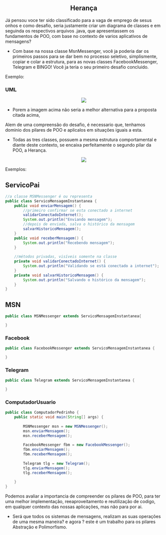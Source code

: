 <div align=center>

## Herança

</div>

Já pensou voce ter sido classificado para a vaga de emprego de sesus onhos e como desafio, seria justamente criar um diagrama de classes e em seguinda os respectivos arquivos .java, que apresentassem os fundamentos de POO, com base no contexto de varios aplicativos de mensagens? 

* Com base na nossa classe MsnMessenger, você ja poderia dar os primeiros passos para se dar bem no processo seletivo, simplismente, copiar e colar a estrutura, para as novas classes FacebookMessenger, Telegram e BINGO! Você ja teria o seu primeiro desafio concluido.

Exemplo: 

### UML

<div align=center>
<img src="https://3025166959-files.gitbook.io/~/files/v0/b/gitbook-x-prod.appspot.com/o/spaces%2FjFR9F4NToQ6FD39fU3wC%2Fuploads%2Fgit-blob-b73f132940fddf924da1ae4e74f0fc40071dbfb8%2Fimage%20(19).png?alt=media">
</div>

* Porem a imagem acima não seria a melhor alternativa para a proposta citada acima, 

Alem de uma compreensão do desafio, é necessario que, tenhamos dominio dos pilares de POO e aplicalos em situações iguais a esta. 

* Todas as tres classes, possuem a mesma estrutura comportamental e diante deste contexto, se encaixa perfeitamente o segundo pilar da POO, a Herança.

<div align=center>
<img src="https://3025166959-files.gitbook.io/~/files/v0/b/gitbook-x-prod.appspot.com/o/spaces%2FjFR9F4NToQ6FD39fU3wC%2Fuploads%2Fgit-blob-fd6c7fe52a162033db9766e99c07ec7735df2ebe%2Fimage%20(11)%20(1)%20(1)%20(1).png?alt=media">
</div>

Exemplos: 

## ServicoPai

```java
//a classe MSNMessenger é ou representa
public class ServicoMensagemInstantanea {
	public void enviarMensagem() {
		//primeiro confirmar se esta conectado a internet
		validarConectadoInternet();
		System.out.println("Enviando mensagem");
		//depois de enviada, salva o histórico da mensagem
		salvarHistoricoMensagem();
	}
	public void receberMensagem() {
		System.out.println("Recebendo mensagem");
	}
	
	//métodos privadas, visíveis somente na classe
	private void validarConectadoInternet() {
		System.out.println("Validando se está conectado a internet");
	}
	private void salvarHistoricoMensagem() {
		System.out.println("Salvando o histórico da mensagem");
	}
}
```

## MSN 

```java
public class MSNMessenger extends ServicoMensagemInstantanea{

}
```

### Facebook 

```java
public class FacebookMessenger extends ServicoMensagemInstantanea {

}
```

### Telegram 

```java
public class Telegram extends ServicoMensagemInstantanea {

}   
```

###  ComputadorUsuario
    
```java
public class ComputadorPedrinho {
	public static void main(String[] args) {
		
		MSNMessenger msn = new MSNMessenger();
		msn.enviarMensagem();
		msn.receberMensagem();
		
		FacebookMessenger fbm = new FacebookMessenger();
		fbm.enviarMensagem();
		fbm.receberMensagem();
		
		Telegram tlg = new Telegram();
		tlg.enviarMensagem();
		tlg.receberMensagem();
		
	}
}
```

Podemos avaliar a importancia de compreender os pilares de POO, para ter uma melhor implementação, reeaproveitamento e reutilização de codigo, em qualquer contexto das nossas aplicações, mas não para por ai.

* Será que todos os sistemas de mensagens, realizam as suas operações de uma mesma maneira? e agora ? este é um trabalho para os pilares Abstração e Polimorfismo.
